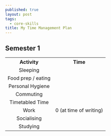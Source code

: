 ```yaml
---
published: true
layout: post
tags:
  - core-skills
title: My Time Management Plan
---
```

## Semester 1
<div>
<table width="100%" cellpadding="15" cellspacing="10" style="text-align: center;">
<tbody>
<tr>
<th>Activity</th>
<th>Time</th>
</tr>
<tr>
<td>Sleeping</td>
<td></td>
</tr>
<tr class="gray">
<td>Food prep / eating</td>
<td></td>
</tr>
<tr>
<td>Personal Hygiene</td>
<td></td>
</tr>
<tr class="gray">
<td>Commuting</td>
<td></td>
</tr>
<tr>
<td>Timetabled Time</td>
<td></td>
</tr>
<tr class="gray">
<td>Work</td>
<td>0 (at time of writing)</td>
</tr>
<tr>
<td>Socialising</td>
<td></td>
</tr>
<tr class="gray">
<td>Studying</td>
<td></td>
</tr>
</tbody>
</table>
</div>
<!--more-->
<br>
